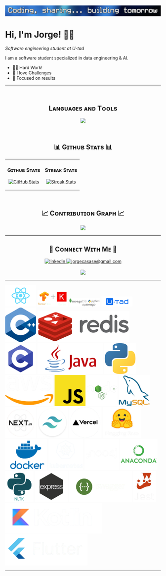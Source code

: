 <!--Banner-->
![jorgecasasebannerimage](https://github.com/jorgecasase/jorgecasase/blob/main/album/banner.png)


<!--Header Name-->
# Hi, I'm Jorge! 👋🏻
*Software engineering student at U-tad*
<br /> 

<!--Start Intro-->               
<p align="left">I am a software student specialized in data engineering & AI. </p>

- 💪🏻 Hard Work!
- 🧠 I love Challenges 
- 🎯 Focused on results
<!--End Intro-->

---
<br />

<!--Languages and Tools Section-->       
<h2 align="center">Lᴀɴɢᴜᴀɢᴇs ᴀɴᴅ Tᴏᴏʟs</h2> 
<p align="center">
<img width="500px"  src="https://skillicons.dev/icons?i=py,java,c,cpp,cs,cmake,sklearn,js,html,css,react,nodejs,mongo,git,vscode,docker,aws,linux,anaconda,arduino, &perline=10"  />
</p>
<br />


<!--Github stats Table--> 
<h2 align="center">📊 Gɪᴛʜᴜʙ Sᴛᴀᴛs 📊</h2>

<table width="100%">
  <tr>
    <td width="50%">
      <h3 align="center"><strong>Gɪᴛʜᴜʙ Sᴛᴀᴛs</strong></h3>
      <p align="center">
        <a href="https://github.com/jorgecasase">
          <img align="center" src="https://github-readme-stats.vercel.app/api?username=jorgecasase&count_private=true&show_icons=true&theme=nightowl" alt="GitHub Stats" />
        </a>
      </p>
    </td>
    <td width="50%">
      <h3 align="center"><strong>Sᴛʀᴇᴀᴋ Sᴛᴀᴛs</strong></h3>
      <p align="center">
        <a href="https://github.com/jorgecasase">
          <img align="center" src="https://streak-stats.demolab.com/?user=jorgecasase&theme=nightowl" alt="Streak Stats" />
        </a>
      </p>
    </td>
  </tr>
</table>
<br />

<!--Contribution Graph-->
<h2 align="center">📈 Cᴏɴᴛʀɪʙᴜᴛɪᴏɴ Gʀᴀᴘʜ 📈</h2>
<div align="center">
    <img src="https://github-readme-activity-graph.vercel.app/graph?username=jorgecasase&bg_color=011627&color=79d3c3&line=c792ea&point=ffeb95&area=true&hide_border=false" border-radius="15">
</div>

---


<!--Contact Section--> 

<h2 align="center">🤝 Cᴏɴɴᴇᴄᴛ Wɪᴛʜ Mᴇ 🤝 </h2>
<div align="center">
 <a href="https://www.linkedin.com/in/jorgecasase/" target="_blank">
<img src=https://img.shields.io/badge/linkedin-%231E77B5.svg?&style=for-the-badge&logo=linkedin&logoColor=white alt=linkedin style="margin-bottom: 5px;" />
</a>

<a href="mailto:jorgecasase@gmail.com" target="_blank">
<img src="https://img.shields.io/badge/Gmail-D14836?style=for-the-badge&logo=gmail&logoColor=white" alt=jorgecasase@gmail.com mail style="margin-bottom: 5px;" />
</a>
</div>

<!--Footer--> 
<p align="center">
  <img src="https://capsule-render.vercel.app/api?type=waving&color=gradient&height=65&section=footer"/>
</p>

---
<!--SponsorWall-->
<div>
  <img src="https://github.com/jorgecasase/github-repos-img/blob/main/img/react.svg" alt="react"  width="100" />
  <img src="https://github.com/jorgecasase/github-repos-img/blob/main/img/tensorflowkeras.png" alt="tensorflowkeras" width="100" />
  <img src="https://github.com/jorgecasase/github-repos-img/blob/main/img/pymongo.png" alt="pymongo"  width="100"/>
  <img src="https://github.com/jorgecasase/github-repos-img/blob/main/img/u-tad.png" alt="u-tad"  width="100" />
  <img src="https://github.com/jorgecasase/github-repos-img/blob/main/img/cpp.png" alt="cpp"  width="100" />
  <img src="https://github.com/jorgecasase/github-repos-img/blob/main/img/redis.png" alt="redis" height="100" />
  <img src="https://github.com/jorgecasase/github-repos-img/blob/main/img/c.png" alt="c" height="100" />
  <img src="https://github.com/jorgecasase/github-repos-img/blob/main/img/java.png" alt="java" height="100" />
  <img src="https://github.com/jorgecasase/github-repos-img/blob/main/img/python.png" alt="python" height="100" />
  <img src="https://github.com/jorgecasase/github-repos-img/blob/main/img/aws.png" alt="aws" height="100" />
  <img src="https://github.com/jorgecasase/github-repos-img/blob/main/img/javascript.png" alt="javascript" height="100" />
  <img src="https://github.com/jorgecasase/github-repos-img/blob/main/img/nodejs.png" alt="nodejs" height="100" />
  <img src="https://github.com/jorgecasase/github-repos-img/blob/main/img/mysql.png" alt="mysql" height="100" />
  <img src="https://github.com/jorgecasase/github-repos-img/blob/main/img/next.png" alt="next" height="100" />
  <img src="https://github.com/jorgecasase/github-repos-img/blob/main/img/tailwind.png" alt="tailwind" height="100" />
  <img src="https://github.com/jorgecasase/github-repos-img/blob/main/img/vercel.png" alt="vercel" height="100" />
  <img src="https://github.com/jorgecasase/github-repos-img/blob/main/img/huggingface.png" alt="huggingface" height="100" />
  <img src="https://github.com/jorgecasase/github-repos-img/blob/main/img/docker.png" alt="docker" height="100" />
  <img src="https://github.com/jorgecasase/github-repos-img/blob/main/img/kubernetes.png" alt="kubernetes" height="100" />
  <img src="https://github.com/jorgecasase/github-repos-img/blob/main/img/neo4j.png" alt="neo4j" height="100" />
  <img src="https://github.com/jorgecasase/github-repos-img/blob/main/img/anaconda.png" alt="anaconda" height="100" />
  <img src="https://github.com/jorgecasase/github-repos-img/blob/main/img/nltk.png" alt="nltk" height="100" />
  <img src="https://github.com/jorgecasase/github-repos-img/blob/main/img/express.png" alt="express" height="100" />
  <img src="https://github.com/jorgecasase/github-repos-img/blob/main/img/swagger.png" alt="swagger" height="100" />
  <img src="https://github.com/jorgecasase/github-repos-img/blob/main/img/jest.png" alt="jest" height="100" />
  <img src="https://github.com/jorgecasase/github-repos-img/blob/main/img/kotlin.png" alt="kotlin" height="100" />
  <img src="https://github.com/jorgecasase/github-repos-img/blob/main/img/flutter.png" alt="flutter" height="100" />
</div>

------
